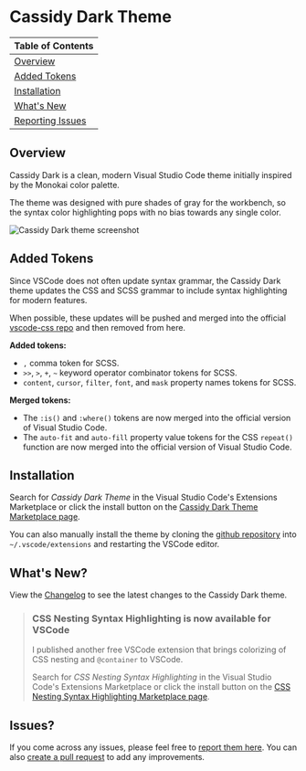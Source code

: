# Cassidy Dark Theme

| Table of Contents |
| -- |
| [Overview](#overview) |
| [Added Tokens](#added-tokens) |
| [Installation](#installation) |
| [What's New](#whats-new) |
| [Reporting Issues](#issues) |

## Overview

Cassidy Dark is a clean, modern Visual Studio Code theme initially inspired by the Monokai color palette.

The theme was designed with pure shades of gray for the workbench, so the syntax color highlighting pops with no bias towards any single color.

![Cassidy Dark theme screenshot](https://raw.githubusercontent.com/jacobcassidy/vscode-cassidy-dark-theme/main/images/cassidy-dark-theme-screenshot.png)

## Added Tokens

Since VSCode does not often update syntax grammar, the Cassidy Dark theme updates the CSS and SCSS grammar to include syntax highlighting for modern features.

When possible, these updates will be pushed and merged into the official [vscode-css repo](https://github.com/microsoft/) and then removed from here.

**Added tokens:**

- `,` comma token for SCSS.
- `>>`, `>`, `+`, `~` keyword operator combinator tokens for SCSS.
- `content`, `cursor`, `filter`, `font`, and `mask` property names tokens for SCSS.

**Merged tokens:**

- The `:is()` and `:where()` tokens are now merged into the official version of Visual Studio Code.
- The `auto-fit` and `auto-fill` property value tokens for the CSS `repeat()` function are now merged into the official version of Visual Studio Code.

## Installation

Search for _Cassidy Dark Theme_ in the Visual Studio Code's Extensions Marketplace or click the install button on the [Cassidy Dark Theme Marketplace page](https://marketplace.visualstudio.com/items?itemName=jacobcassidy.cassidy-dark).

You can also manually install the theme by cloning the [github repository](https://github.com/jacobcassidy/vscode-cassidy-dark-theme) into `~/.vscode/extensions` and restarting the VSCode editor.

## What's New?

View the [Changelog](https://github.com/jacobcassidy/vscode-cassidy-dark-theme/blob/main/CHANGELOG.md) to see the latest changes to the Cassidy Dark theme.

> ### CSS Nesting Syntax Highlighting is now available for VSCode
>
> I published another free VSCode extension that brings colorizing of CSS nesting and `@container` to VSCode.
>
> Search for _CSS Nesting Syntax Highlighting_ in the Visual Studio Code's Extensions Marketplace or click the install button on the [CSS Nesting Syntax Highlighting Marketplace page](https://marketplace.visualstudio.com/items?itemName=jacobcassidy.css-nesting-syntax-highlighting).
>

## Issues?

If you come across any issues, please feel free to [report them here](https://github.com/jacobcassidy/vscode-cassidy-dark-theme/issues). You can also [create a pull request](https://github.com/jacobcassidy/vscode-cassidy-dark-theme/pulls) to add any improvements.
